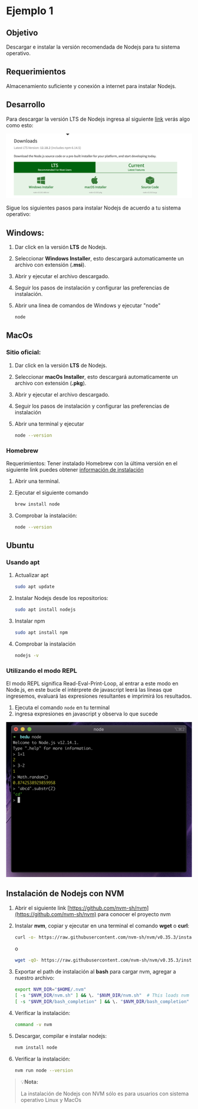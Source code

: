 # Ejemplo 1

## Objetivo

Descargar e instalar la versión recomendada de Nodejs para tu sistema operativo.

## Requerimientos

Almacenamiento suficiente y conexión a internet para instalar Nodejs.

## Desarrollo

Para descargar la versión LTS de Nodejs ingresa al siguiente [link](https://nodejs.org/en/download/) verás algo como esto:

![Screen_Shot_2020-07-02_at_9.53.07.png](Screen_Shot_2020-07-02_at_9.53.07.png)

Sigue los siguientes pasos para instalar Nodejs de acuerdo a tu sistema operativo:

## Windows:

1. Dar click en la versión **LTS** de Nodejs.
2. Seleccionar **Windows Installer**, esto descargará automaticamente un archivo con extensión (**.msi**).
3. Abrir y ejecutar el archivo descargado.
4. Seguir los pasos de instalación y configurar las preferencias de instalación.
5. Abrir una linea de comandos de Windows y ejecutar "node"

    ```bash
    node
    ```

## MacOs

### Sitio oficial:

1. Dar click en la versión **LTS** de Nodejs.
2. Seleccionar **macOs Installer**, esto descargará automaticamente un archivo con extensión (**.pkg**).
3. Abrir y ejecutar el archivo descargado.
4. Seguir los pasos de instalación y configurar las preferencias de instalación
5. Abrir una terminal y ejecutar

    ```bash
    node --version
    ```

### Homebrew

Requerimientos: Tener instalado Homebrew con la última versión en el siguiente link puedes obtener [información de instalación](https://brew.sh/index_es)

1. Abrir una terminal.
2. Ejecutar el siguiente comando

    ```bash
    brew install node
    ```

3. Comprobar la instalación:

    ```bash
    node --version
    ```

## Ubuntu

### Usando apt

1. Actualizar apt

    ```bash
    sudo apt update
    ```

2. Instalar Nodejs desde los repositorios:

    ```bash
    sudo apt install nodejs
    ```

3. Instalar npm

    ```bash
    sudo apt install npm
    ```

4. Comprobar la instalación

    ```bash
    nodejs -v
    ```

### Utilizando el modo REPL

El modo REPL significa Read-Eval-Print-Loop, al entrar a este modo en Node.js, en este bucle el intérprete de javascript leerá las líneas que ingresemos, evaluará las expresiones resultantes e imprimirá los resultados.

1. Ejecuta el comando `node` en tu terminal
2. ingresa expresiones en javascript y observa lo que sucede

![Untitled.png](Untitled.png)

## Instalación de Nodejs con NVM

1. Abrir el siguiente link [https://github.com/nvm-sh/nvm](https://github.com/nvm-sh/nvm) para conocer el proyecto nvm
2. Instalar **nvm**, copiar y ejecutar en una terminal el comando **wget** o **curl**:

    ```bash
    curl -o- https://raw.githubusercontent.com/nvm-sh/nvm/v0.35.3/install.sh | bash
    ```

    o

    ```bash
    wget -qO- https://raw.githubusercontent.com/nvm-sh/nvm/v0.35.3/install.sh | bash
    ```

3. Exportar el path de instalación al **bash** para cargar nvm, agregar a nuestro archivo:

    ```bash
    export NVM_DIR="$HOME/.nvm"
    [ -s "$NVM_DIR/nvm.sh" ] && \. "$NVM_DIR/nvm.sh"  # This loads nvm
    [ -s "$NVM_DIR/bash_completion" ] && \. "$NVM_DIR/bash_completion"  # This loads nvm bash_completion
    ```

4. Verificar la instalación:

    ```bash
    command -v nvm
    ```

5. Descargar, compilar e instalar nodejs:

    ```bash
    nvm install node
    ```

6. Verificar la instalación:

    ```bash
    nvm run node --version
    ```

>💡**Nota:**
>
>La instalación de Nodejs con NVM sólo es para usuarios con sistema operativo Linux y MacOs
